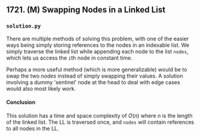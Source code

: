 ## 1721. (M) Swapping Nodes in a Linked List

### `solution.py`

There are multiple methods of solving this problem, with one of the easier ways being simply storing references to the nodes in an indexable list. We simply traverse the linked list while appending each node to the list `nodes`, which lets us access the `i`th node in constant time.  

Perhaps a more useful method (which is more generalizable) would be to swap the two *nodes* instead of simply swapping their values. A solution involving a dummy 'sentinel' node at the head to deal with edge cases would also most likely work.  

#### Conclusion

This solution has a time and space complexity of $O(n)$ where $n$ is the length of the linked list. The LL is traversed once, and `nodes` will contain references to all nodes in the LL.  
